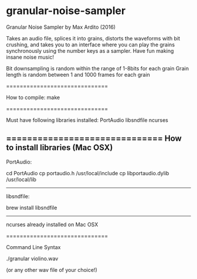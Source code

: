# granular-noise-sampler

Granular Noise Sampler
by Max Ardito (2016)

Takes an audio file, splices it into grains, distorts the waveforms with
bit crushing, and takes you to an interface where you can play the grains
synchronously using the number keys as a sampler. Have fun making insane
noise music!

Bit downsampling is random within the range of 1-8bits for each grain
Grain length is random between 1 and 1000 frames for each grain


==============================

How to compile: make

==============================

Must have following libraries installed:
PortAudio
libsndfile
ncurses

==============================
How to install libraries (Mac OSX)
---------------------------
PortAudio:

cd PortAudio
cp portaudio.h /usr/local/include
cp libportaudio.dylib /usr/local/lib

---------------------------
libsndfile:

brew install libsndfile

---------------------------

ncurses already installed on Mac OSX

==============================

Command Line Syntax

./granular violino.wav

(or any other wav file of your choice!)
